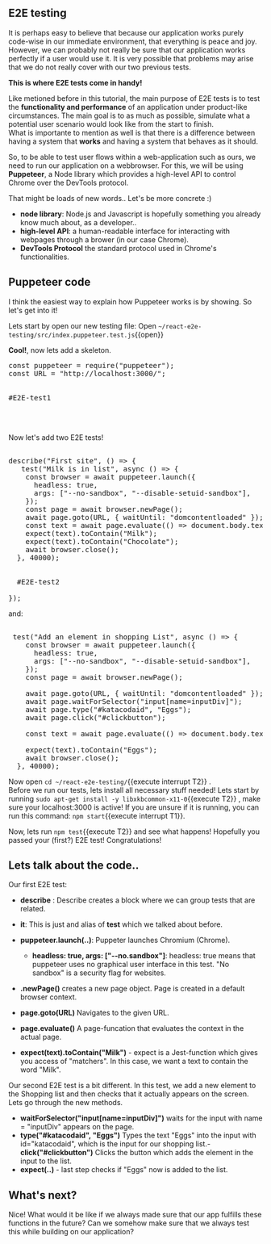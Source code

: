 ## E2E testing

It is perhaps easy to believe that because our application works purely code-wise in our immediate environment, that everything is peace and joy. However, we can probably not really be sure that our application works perfectly if a user would use it.
It is very possible that problems may arise that we do not really cover with our two previous tests.

**This is where E2E tests come in handy!**

Like metioned before in this tutorial, the main purpose of E2E tests is to test the **functionality and performance** of an application under product-like circumstances. The main goal is to as much as possible, simulate what a potential user scenario would look like from the start to finish.  
What is importante to mention as well is that there is a difference between having a system that **works** and having a system that behaves as it should.

So, to be able to test user flows within a web-application such as ours, we need to run our application on a webbrowser. For this, we will be using **Puppeteer**, a Node library which provides a high-level API to control Chrome over the DevTools protocol.

That might be loads of new words.. Let's be more concrete :)

- **node library**: Node.js and Javascript is hopefully something you already know much about, as a developer..
- **high-level API**: a human-readable interface for interacting with webpages through a brower (in our case Chrome).
- **DevTools Protocol** the standard protocol used in Chrome's functionalities.

## Puppeteer code

I think the easiest way to explain how Puppeteer works is by showing. So let's get into it!

Lets start by open our new testing file: Open `~/react-e2e-testing/src/index.puppeteer.test.js`{{open}}

**Cool!**, now lets add a skeleton.

<pre class="file" data-filename="/root/react-e2e-testing/src/index.puppeteer.test.js" data-target="replace">
const puppeteer = require("puppeteer");
const URL = "http://localhost:3000/";


#E2E-test1



</pre>

Now let's add two E2E tests!

<pre class="file" data-filename="/root/react-e2e-testing/src/index.puppeteer.test.js" data-target="insert"  data-marker="#E2E-test1">

describe("First site", () => {
   test("Milk is in list", async () => {
    const browser = await puppeteer.launch({
      headless: true,
      args: ["--no-sandbox", "--disable-setuid-sandbox"],
    });
    const page = await browser.newPage();
    await page.goto(URL, { waitUntil: "domcontentloaded" });
    const text = await page.evaluate(() => document.body.textContent);
    expect(text).toContain("Milk");
    expect(text).toContain("Chocolate");
    await browser.close();
  }, 40000);


  #E2E-test2

});
</pre>

and:

<pre class="file" data-filename="/root/react-e2e-testing/src/index.puppeteer.test.js" data-target="insert"  data-marker="#E2E-test2">

 test("Add an element in shopping List", async () => {
    const browser = await puppeteer.launch({
      headless: true,
      args: ["--no-sandbox", "--disable-setuid-sandbox"],
    });
    const page = await browser.newPage();

    await page.goto(URL, { waitUntil: "domcontentloaded" });
    await page.waitForSelector("input[name=inputDiv]");
    await page.type("#katacodaid", "Eggs");
    await page.click("#clickbutton");

    const text = await page.evaluate(() => document.body.textContent);

    expect(text).toContain("Eggs");
    await browser.close();
  }, 40000);
</pre>

Now open `cd ~/react-e2e-testing/`{{execute interrupt T2}} .  
Before we run our tests, lets install all necessary stuff needed!
Lets start by running `sudo apt-get install -y libxkbcommon-x11-0`{{execute T2}} , make sure your localhost:3000 is active! If you are unsure if it is running, you can run this command: `npm start`{{execute interrupt T1}}.

Now, lets run `npm test`{{execute T2}} and see what happens!
Hopefully you passed your (first?) E2E test! Congratulations!

## Lets talk about the code..

Our first E2E test:

- **describe** : Describe creates a block where we can group tests that are related.
- **it**: This is just and alias of **test** which we talked about before.
- **puppeteer.launch(..)**: Puppeter launches Chromium (Chrome).

  - **headless: true, args: ["--no.sandbox"]**: headless: true means that puppeteer uses no graphical user interface in this test. "No sandbox" is a security flag for websites.

- **.newPage()** creates a new page object. Page is created in a default browser context.

- **page.goto(URL)** Navigates to the given URL.

- **page.evaluate()** A page-funcation that evaluates the context in the actual page.

- **expect(text).toContain("Milk")** - expect is a Jest-function which gives you access of "matchers". In this case, we want a text to contain the word "Milk".

Our second E2E test is a bit different. In this test, we add a new element to the Shopping list and then checks that it actually appears on the screen. Lets go through the new methods.

- **waitForSelector("input[name=inputDiv]")** waits for the input with name = "inputDiv" appears on the page.
- **type("#katacodaid", "Eggs")** Types the text "Eggs" into the input with id="katacodaid", which is the input for our shopping list.- **click("#clickbutton")** Clicks the button which adds the element in the input to the list.
- **expect(..)** - last step checks if "Eggs" now is added to the list.

## What's next?

Nice!
What would it be like if we always made sure that our app fulfills these functions in the future? Can we somehow make sure that we always test this while building on our application?
